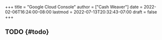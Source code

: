+++
title = "Google Cloud Console"
author = ["Cash Weaver"]
date = 2022-02-06T16:24:00-08:00
lastmod = 2022-07-13T20:32:43-07:00
draft = false
+++

## TODO {#todo}
